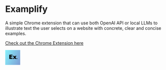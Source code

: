 # Examplify


A simple Chrome extension that can use both OpenAI API or local LLMs to illustrate text the user selects on a website with concrete, clear and concise examples.

[Check out the Chrome Extension here](https://chromewebstore.google.com/detail/kgponldpohkacajhgfeghaimdnmdlfbf?utm_source=item-share-cb)

![logo](frontend/icons/icon48.png)
